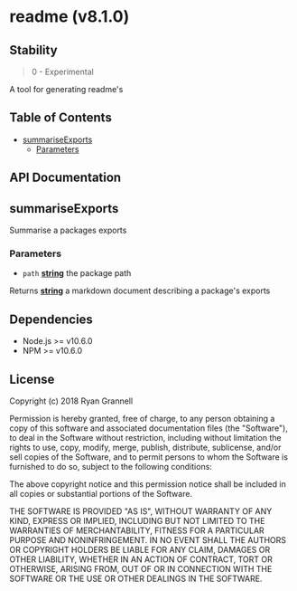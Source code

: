 
# readme (v8.1.0)

## Stability

> 0 - Experimental

A tool for generating readme&#39;s



## Table of Contents

- [summariseExports](#summariseexports)
  * [Parameters](#parameters)

## API Documentation

<!-- Generated by documentation.js. Update this documentation by updating the source code. -->

## summariseExports

Summarise a packages exports

### Parameters

-   `path` **[string][1]** the package path

Returns **[string][1]** a markdown document describing a package's exports

[1]: https://developer.mozilla.org/docs/Web/JavaScript/Reference/Global_Objects/String


## Dependencies

- Node.js >= v10.6.0
- NPM >= v10.6.0

## License

Copyright (c) 2018 Ryan Grannell

Permission is hereby granted, free of charge, to any person obtaining a copy of this software and associated documentation files (the "Software"), to deal in the Software without restriction, including without limitation the rights to use, copy, modify, merge, publish, distribute, sublicense, and/or sell copies of the Software, and to permit persons to whom the Software is furnished to do so, subject to the following conditions:

The above copyright notice and this permission notice shall be included in all copies or substantial portions of the Software.

THE SOFTWARE IS PROVIDED "AS IS", WITHOUT WARRANTY OF ANY KIND, EXPRESS OR IMPLIED, INCLUDING BUT NOT LIMITED TO THE WARRANTIES OF MERCHANTABILITY, FITNESS FOR A PARTICULAR PURPOSE AND NONINFRINGEMENT. IN NO EVENT SHALL THE AUTHORS OR COPYRIGHT HOLDERS BE LIABLE FOR ANY CLAIM, DAMAGES OR OTHER LIABILITY, WHETHER IN AN ACTION OF CONTRACT, TORT OR OTHERWISE, ARISING FROM, OUT OF OR IN CONNECTION WITH THE SOFTWARE OR THE USE OR OTHER DEALINGS IN THE SOFTWARE.

